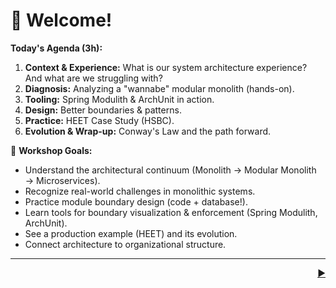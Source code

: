 # 👋 Welcome!

**Today's Agenda (3h):**

1.  **Context & Experience:** What is our system architecture experience? And what are we struggling with?
2.  **Diagnosis:** Analyzing a "wannabe" modular monolith (hands-on).
3.  **Tooling:** Spring Modulith & ArchUnit in action.
4.  **Design:** Better boundaries & patterns.
5.  **Practice:** HEET Case Study (HSBC).
6.  **Evolution & Wrap-up:** Conway's Law and the path forward.

🎯 **Workshop Goals:**

* Understand the architectural continuum (Monolith → Modular Monolith → Microservices).
* Recognize real-world challenges in monolithic systems.
* Practice module boundary design (code + database!).
* Learn tools for boundary visualization & enforcement (Spring Modulith, ArchUnit).
* See a production example (HEET) and its evolution.
* Connect architecture to organizational structure.

---
<div align="right">
    <a href="02-poll.md">▶️</a>
</div>